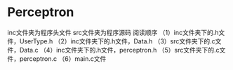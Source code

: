 # Perceptron
inc文件夹为程序头文件
src文件夹为程序源码
阅读顺序
（1）inc文件夹下的.h文件，UserType.h
（2）inc文件夹下的.h文件，Data.h
（3）src文件夹下的.c文件，Data.c
（4）inc文件夹下的.h文件，perceptron.h
（5）src文件夹下的.c文件，perceptron.c
（6）main.c文件
